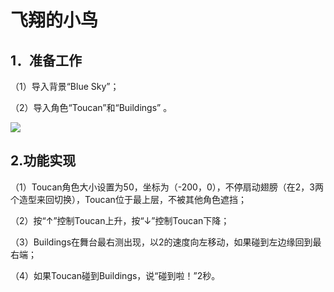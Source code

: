 
# 飞翔的小鸟

## 1．准备工作

（1）导入背景“Blue Sky”；

（2）导入角色“Toucan”和“Buildings” 。
   
![](https://img-blog.csdnimg.cn/20210217162842674.png)

   
## 2.功能实现

（1）Toucan角色大小设置为50，坐标为（-200，0），不停扇动翅膀（在2，3两个造型来回切换），Toucan位于最上层，不被其他角色遮挡；

（2）按“↑”控制Toucan上升，按“↓”控制Toucan下降；

（3）Buildings在舞台最右测出现，以2的速度向左移动，如果碰到左边缘回到最右端；

（4）如果Toucan碰到Buildings，说“碰到啦！”2秒。
